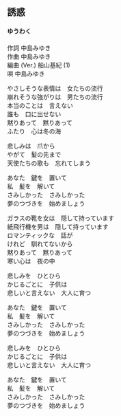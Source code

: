 ## 誘惑
#### ゆうわく

作詞       中島みゆき  
作曲       中島みゆき  
編曲 (Ver.)  船山基紀 (1)  
唄       中島みゆき  


やさしそうな表情は　女たちの流行   
崩れそうな強がりは　男たちの流行   
本当のことは　言えない   
誰も　口に出せない   
黙りあって　黙りあって   
ふたり　心は冬の海   
   
悲しみは　爪から   
やがて　髪の先まで   
天使たちの歌も　忘れてしまう   
   
あなた　鍵を　置いて   
私　髪を　解いて   
さみしかった　さみしかった   
夢のつづきを　始めましょう   
   
ガラスの靴を女は　隠して持っています   
紙飛行機を男は　隠して持っています   
ロマンティックな　話が   
けれど　馴れてないから   
黙りあって　黙りあって   
寒い心は　夜の中   
   
悲しみを　ひとひら   
かじるごとに　子供は   
悲しいと言えない　大人に育つ   
   
あなた　鍵を　置いて   
私　髪を　解いて   
さみしかった　さみしかった   
夢のつづきを　始めましょう   
   
悲しみを　ひとひら   
かじるごとに　子供は   
悲しいと言えない　大人に育つ   
   
あなた　鍵を　置いて   
私　髪を　解いて   
さみしかった　さみしかった   
夢のつづきを　始めましょう   